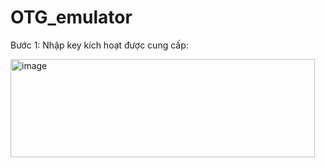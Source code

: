 # OTG_emulator
Bước 1: Nhập key kích hoạt được cung cấp:

<img width="487" height="157" alt="image" src="https://github.com/user-attachments/assets/ec4a14b6-8bc3-44c3-b92b-25b16f68afbc" />

